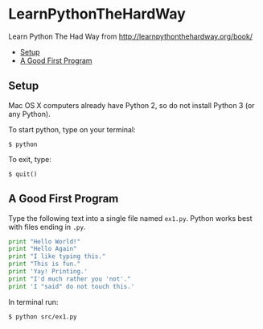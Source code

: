 # LearnPythonTheHardWay

Learn Python The Had Way from http://learnpythonthehardway.org/book/

* [Setup](#setup)
* [A Good First Program](#a-good-first-program)

## Setup

Mac OS X computers already have Python 2, so do not install Python 3 (or any Python).

To start python, type on your terminal:

```
$ python
```

To exit, type:

```
$ quit()
```

## A Good First Program

Type the following text into a single file named `ex1.py`. Python works best with files ending in `.py`.

```python
print "Hello World!"
print "Hello Again"
print "I like typing this."
print "This is fun."
print 'Yay! Printing.'
print "I'd much rather you 'not'."
print 'I "said" do not touch this.'
```

In terminal run:

```
$ python src/ex1.py
```
